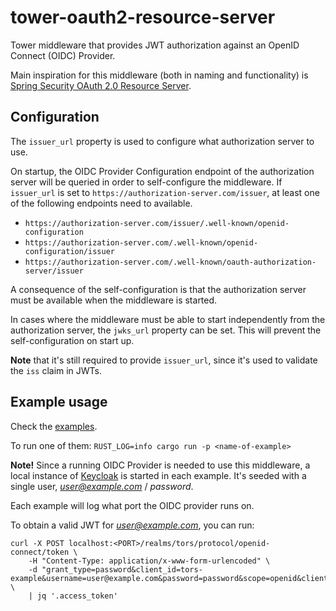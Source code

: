 # tower-oauth2-resource-server

Tower middleware that provides JWT authorization against an OpenID Connect (OIDC) Provider.

Main inspiration for this middleware (both in naming and functionality) is [Spring Security OAuth 2.0 Resource Server](https://docs.spring.io/spring-security/reference/servlet/oauth2/resource-server/index.html).

## Configuration

The `issuer_url` property is used to configure what authorization server to use.

On startup, the OIDC Provider Configuration endpoint of the authorization server will be queried in order to self-configure the middleware.
If `issuer_url` is set to `https://authorization-server.com/issuer`, at least one of the following endpoints need to available.

 - `https://authorization-server.com/issuer/.well-known/openid-configuration`
 - `https://authorization-server.com/.well-known/openid-configuration/issuer`
 - `https://authorization-server.com/.well-known/oauth-authorization-server/issuer`

A consequence of the self-configuration is that the authorization server must be available when the middleware is started.

In cases where the middleware must be able to start independently from the authorization server, the `jwks_url` property can be set.
This will prevent the self-configuration on start up.

**Note** that it's still required to provide `issuer_url`, since it's used to validate the `iss` claim in JWTs.

## Example usage

Check the [examples](./examples/).

To run one of them: `RUST_LOG=info cargo run -p <name-of-example>`

**Note!** Since a running OIDC Provider is needed to use this middleware, a local instance of [Keycloak](https://www.keycloak.org/) is started in each example.
It's seeded with a single user, *user@example.com* / *password*.

Each example will log what port the OIDC provider runs on.

To obtain a valid JWT for *user@example.com*, you can run:

```
curl -X POST localhost:<PORT>/realms/tors/protocol/openid-connect/token \
    -H "Content-Type: application/x-www-form-urlencoded" \
    -d "grant_type=password&client_id=tors-example&username=user@example.com&password=password&scope=openid&client_secret=SGkkbV1nCLfKfr0Zxyig6isRgT1RdK2q" \
    | jq '.access_token'
```
